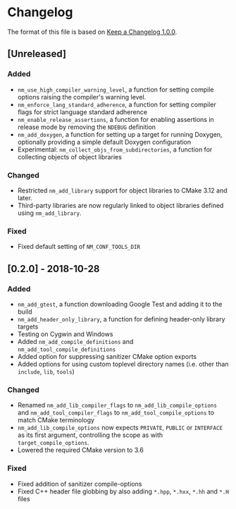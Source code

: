 # Changelog

The format of this file is based on [Keep a Changelog 1.0.0](https://keepachangelog.com/en/1.0.0/).

## [Unreleased]
### Added
- `nm_use_high_compiler_warning_level`, a function for setting compile options raising the compiler's
warning level.
- `nm_enforce_lang_standard_adherence`, a function for setting compiler flags
for strict language standard adherence
- `nm_enable_release_assertions`, a function for enabling assertions in release
mode by removing the `NDEBUG` definition
- `nm_add_doxygen`, a function for setting up a target for running Doxygen, optionally providing a simple default Doxygen configuration
- Experimental: `nm_collect_objs_from_subdirectories`, a
function for collecting objects of object libraries

### Changed
- Restricted `nm_add_library` support for object libraries to CMake 3.12 and later.
- Third-party libraries are now regularly linked to object libraries defined
  using `nm_add_library`.

### Fixed
- Fixed default setting of `NM_CONF_TOOLS_DIR`

## [0.2.0] - 2018-10-28
### Added
- `nm_add_gtest`, a function downloading Google Test and
  adding it to the build
- `nm_add_header_only_library`, a function for defining header-only library
  targets
- Testing on Cygwin and Windows
- Added `nm_add_compile_definitions` and `nm_add_tool_compile_definitions`
- Added option for suppressing sanitizer CMake option exports
- Added options for using custom toplevel directory names (i.e. other than
  `include`, `lib`, `tools`)

### Changed
- Renamed `nm_add_lib_compiler_flags` to `nm_add_lib_compile_options` and
  `nm_add_tool_compiler_flags` to `nm_add_tool_compile_options` to match
  CMake terminology
- `nm_add_lib_compile_options` now expects `PRIVATE`,
  `PUBLIC` or `INTERFACE` as its first argument, controlling the scope as
  with `target_compile_options`.
- Lowered the required CMake version to 3.6

### Fixed
- Fixed addition of sanitizer compile-options
- Fixed C++ header file globbing by also adding `*.hpp`,
  `*.hxx`, `*.hh` and `*.H` files

